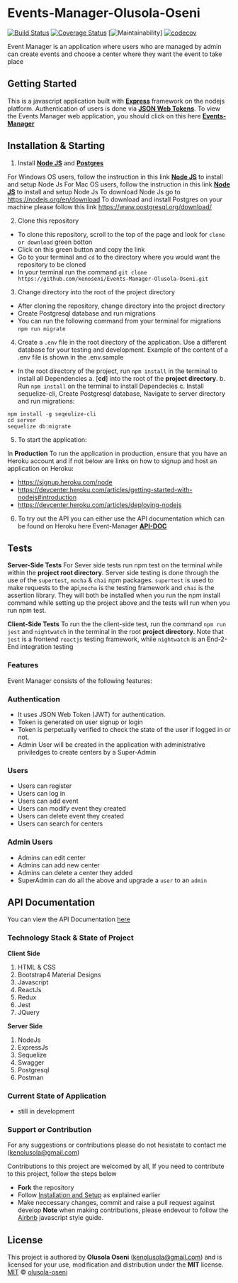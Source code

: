 # Events-Manager-Olusola-Oseni
[![Build Status](https://travis-ci.org/kenoseni/Events-Manager-Olusola-Oseni.svg?branch=develop)](https://travis-ci.org/kenoseni/Events-Manager-Olusola-Oseni)
[![Coverage Status](https://coveralls.io/repos/github/kenoseni/Events-Manager-Olusola-Oseni/badge.svg?branch=chore-158763881-e2e)](https://coveralls.io/github/kenoseni/Events-Manager-Olusola-Oseni?branch=chore-158763881-e2e)
[![Maintainability](https://api.codeclimate.com/v1/badges/ffa0db640ea996e30e9e/maintainability)]
[![codecov](https://codecov.io/gh/kenoseni/Events-Manager-Olusola-Oseni/branch/develop/graph/badge.svg)](https://codecov.io/gh/kenoseni/Events-Manager-Olusola-Oseni)


Event Manager is an application where users who are managed by admin can create events and choose a center where they want the event to take place


## Getting Started
This is a javascript application built with [**Express**](https://expressjs.com/) framework on the nodejs platform. Authentication of users is done via [**JSON Web Tokens**](https://jwt.io/). To view the Events Manager web application, you should click on this here [**Events-Manager**](https://emanager1980.herokuapp.com/)


## Installation & Starting

1. Install [**Node JS**](https://nodejs.org/en/) and [**Postgres**](https://www.postgresql.org/)

For Windows OS users, follow the instruction in this link [**Node JS**](http://blog.teamtreehouse.com/install-node-js-npm-windows) to install and setup Node Js
For Mac OS users, follow the instruction in this link [**Node JS**](http://blog.teamtreehouse.com/install-node-js-npm-mac) to install and setup Node Js
To download Node Js go to https://nodejs.org/en/download
To download and install Postgres on your machine please follow this link https://www.postgresql.org/download/

2. Clone this repository

- To clone this repository, scroll to the top of the page and look for `clone or download` green botton
- Click on this green button and copy the link
- Go to your terminal and `cd` to the directory where you would want the repository to be cloned
- In your terminal run the command `git clone https://github.com/kenoseni/Events-Manager-Olusola-Oseni.git`

3. Change directory into the root of the project directory

- After cloning the repository, change directory into the project directory
- Create Postgresql database and run migrations
- You can run the following command from your terminal for migrations `npm run migrate`

4. Create a `.env` file in the root directory of the application. Use a different database for your testing and development.          Example of the content of a .env file is shown in the .env.sample
- In the root directory of the project, run `npm install` in the terminal to install all Dependencies
    a. [**cd**] into the root of the **project directory**.
    b. Run `npm install` on the terminal to install Dependecies
    c. Install sequelize-cli, Create Postgresql database, Navigate to server directory and run migrations:
```
npm install -g seqeulize-cli
cd server
sequelize db:migrate
```
5. To start the application:

In **Production** To run the application in production, ensure that you have an Heroku account and if not below are links on how to signup and host an application on Heroku:

- https://signup.heroku.com/node
- https://devcenter.heroku.com/articles/getting-started-with-nodejs#introduction
- https://devcenter.heroku.com/articles/deploying-nodejs


6. To try out the API you can either use the API documentation which can be found on Heroku here Event-Manager [**API-DOC**](https://emanager1980.herokuapp.com/api-docs/)

## Tests
**Server-Side Tests** For Sever side tests run npm test on the terminal while within the **project root directory**. Server side testing is done through the use of the `supertest`, `mocha` & `chai` npm packages. `supertest` is used to make requests to the api,`mocha` is the testing framework and `chai` is the assertion library. They will both be installed when you run the npm install command while setting up the project above and the tests will run when you run npm test.

**Client-Side Tests** To run the the client-side test, run the command `npm run jest` and `nightwatch` in the terminal in the root **project directory.** Note that `jest` is a frontend `reactjs` testing framework, while `nightwatch` is an End-2-End integration testing

### Features
Event Manager consists of the following features:

### Authentication

- It uses JSON Web Token (JWT) for authentication.
- Token is generated on user signup or login
- Token is perpetually verified to check the state of the user if logged in or not.
- Admin User will be created in the application with administrative priviledges to create centers by a Super-Admin

### Users

- Users can register
- Users can log in
- Users can add event
- Users can modify event they created
- Users can delete event they created
- Users can search for centers

### Admin Users
- Admins can edit center
- Admins can add new center
- Admins can delete a center they added
- SuperAdmin can do all the above and upgrade a `user` to an `admin`

## API Documentation
You can view the API Documentation [here](https://emanager1980.herokuapp.com/api-docs)

### Technology Stack & State of Project
**Client Side**
1. HTML & CSS
2. Bootstrap4 Material Designs
3. Javascript
4. ReactJs
5. Redux
6. Jest
7. JQuery

**Server Side**
1. NodeJs
2. ExpressJs
3. Sequelize
4. Swagger
5. Postgresql
6. Postman

### Current State of Application
- still in development

### Support or Contribution
For any suggestions or contributions  please do not hesistate to contact me (kenolusola@gmail.com)

Contributions to this project are welcomed by all, If you need to contribute to this project, follow the steps below
* **Fork** the repository
* Follow [Installation and Setup](#installation-and-setup) as explained earlier
* Make neccessary changes, commit and raise a pull request against develop
**Note** when making contributions, please endevour to follow the [Airbnb](https://github.com/airbnb/javascript) javascript style guide.

## License
This project is authored by **Olusola Oseni** (kenolusola@gmail.com) and is licensed for your use, modification and distribution under the **MIT** license.
[MIT][license] © [olusola-oseni][author]
<!-- Definitions -->
[license]: LICENSE
[author]: olusola-oseni
